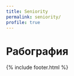 ```yaml
---
title: Seniority
permalink: seniority/
profile: true
---
```


# Рабография


{% include footer.html %}
